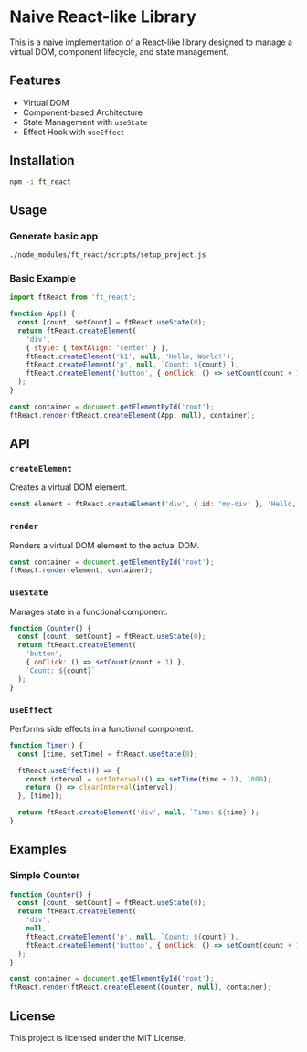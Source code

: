 # Naive React-like Library

This is a naive implementation of a React-like library designed to manage a virtual DOM, component lifecycle, and state management. 

## Features

- Virtual DOM
- Component-based Architecture
- State Management with `useState`
- Effect Hook with `useEffect`

## Installation

```bash
npm -i ft_react
```

## Usage

### Generate basic app

```bash
./node_modules/ft_react/scripts/setup_project.js
```

### Basic Example

```javascript
import ftReact from 'ft_react';

function App() {
  const [count, setCount] = ftReact.useState(0);
  return ftReact.createElement(
    'div',
    { style: { textAlign: 'center' } },
    ftReact.createElement('h1', null, 'Hello, World!'),
    ftReact.createElement('p', null, `Count: ${count}`),
    ftReact.createElement('button', { onClick: () => setCount(count + 1) }, 'Increment')
  );
}

const container = document.getElementById('root');
ftReact.render(ftReact.createElement(App, null), container);
```

## API

### `createElement`

Creates a virtual DOM element.

```javascript
const element = ftReact.createElement('div', { id: 'my-div' }, 'Hello, World!');
```

### `render`

Renders a virtual DOM element to the actual DOM.

```javascript
const container = document.getElementById('root');
ftReact.render(element, container);
```

### `useState`

Manages state in a functional component.

```javascript
function Counter() {
  const [count, setCount] = ftReact.useState(0);
  return ftReact.createElement(
    'button',
    { onClick: () => setCount(count + 1) },
    `Count: ${count}`
  );
}
```

### `useEffect`

Performs side effects in a functional component.

```javascript
function Timer() {
  const [time, setTime] = ftReact.useState(0);

  ftReact.useEffect(() => {
    const interval = setInterval(() => setTime(time + 1), 1000);
    return () => clearInterval(interval);
  }, [time]);

  return ftReact.createElement('div', null, `Time: ${time}`);
}
```

## Examples

### Simple Counter

```javascript
function Counter() {
  const [count, setCount] = ftReact.useState(0);
  return ftReact.createElement(
    'div',
    null,
    ftReact.createElement('p', null, `Count: ${count}`),
    ftReact.createElement('button', { onClick: () => setCount(count + 1) }, 'Increment')
  );
}

const container = document.getElementById('root');
ftReact.render(ftReact.createElement(Counter, null), container);
```

## License

This project is licensed under the MIT License.